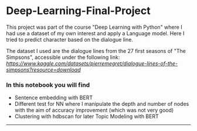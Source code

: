 # Deep-Learning-Final-Project

This project was part of the course "Deep Learning with Python" where I had use a dataset of my own interest and apply a Language model. Here I tried to predict character based on the dialogue line. 

The dataset I used are the dialogue lines from the 27 first seasons of "The Simpsons", accessible under the following link: *https://www.kaggle.com/datasets/pierremegret/dialogue-lines-of-the-simpsons?resource=download*


### In this notebook you will find
- Sentence embedding with BERT
- Different test for NN where I manipulate the depth and number of nodes with the aim of accuracy improvement (which was not very good)
- Clustering with hdbscan for later Topic Modeling with BERT
___________

